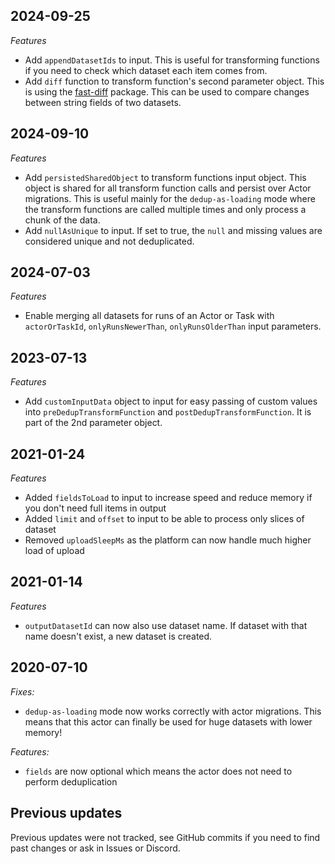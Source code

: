 ## 2024-09-25
*Features*
- Add `appendDatasetIds` to input. This is useful for transforming functions if you need to check which dataset each item comes from.
- Add `diff` function to transform function's second parameter object. This is using the [fast-diff](https://www.npmjs.com/package/fast-diff) package. This can be used to compare changes between string fields of two datasets.

## 2024-09-10
*Features*
- Add `persistedSharedObject` to transform functions input object. This object is shared for all transform function calls and persist over Actor migrations. This is useful mainly for the `dedup-as-loading` mode where the transform functions are called multiple times and only process a chunk of the data.
- Add `nullAsUnique` to input. If set to true, the `null` and missing values are considered unique and not deduplicated.

## 2024-07-03
*Features*
- Enable merging all datasets for runs of an Actor or Task with `actorOrTaskId`, `onlyRunsNewerThan`, `onlyRunsOlderThan` input parameters.

## 2023-07-13
*Features*
- Add `customInputData` object to input for easy passing of custom values into `preDedupTransformFunction` and `postDedupTransformFunction`. It is part of the 2nd parameter object.

## 2021-01-24
*Features*
- Added `fieldsToLoad` to input to increase speed and reduce memory if you don't need full items in output
- Added `limit` and `offset` to input to be able to process only slices of dataset
- Removed `uploadSleepMs` as the platform can now handle much higher load of upload

## 2021-01-14
*Features*
- `outputDatasetId` can now also use dataset name. If dataset with that name doesn't exist, a new dataset is created.

## 2020-07-10
*Fixes:*
- `dedup-as-loading` mode now works correctly with actor migrations. This means that this actor can finally be used for huge datasets with lower memory!

*Features:*
- `fields` are now optional which means the actor does not need to perform deduplication

## Previous updates
Previous updates were not tracked, see GitHub commits if you need to find past changes or ask in Issues or Discord.